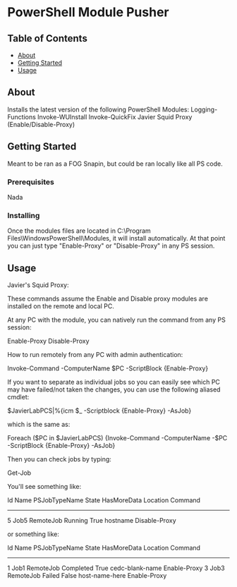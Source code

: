 # PowerShell Module Pusher

## Table of Contents

- [About](#about)
- [Getting Started](#getting_started)
- [Usage](#usage)

## About <a name = "about"></a>

Installs the latest version of the following PowerShell Modules:
Logging-Functions
Invoke-WUInstall
Invoke-QuickFix
Javier Squid Proxy (Enable/Disable-Proxy)


## Getting Started <a name = "getting_started"></a>

Meant to be ran as a FOG Snapin, but could be ran locally like all PS code.

### Prerequisites

Nada

### Installing

Once the modules files are located in C:\Program Files\WindowsPowerShell\Modules, it will install automatically. At that point you can just type "Enable-Proxy" or "Disable-Proxy" in any PS session.

## Usage <a name = "usage"></a>


Javier's Squid Proxy:

These commands assume the Enable and Disable proxy modules are installed on the remote and local PC.


At any PC with the module, you can natively run the command from any PS session:

Enable-Proxy
Disable-Proxy


How to run remotely from any PC with admin authentication:

Invoke-Command -ComputerName $PC -ScriptBlock {Enable-Proxy}


If you want to separate as individual jobs so you can easily see which PC may have failed/not taken the changes, you can use the following aliased cmdlet:

$JavierLabPCS|%{icm $_ -Scriptblock {Enable-Proxy} -AsJob}


which is the same as:

Foreach ($PC in $JavierLabPCS) {Invoke-Command -ComputerName -$PC -ScriptBlock {Enable-Proxy} -AsJob}


Then you can check jobs by typing:

Get-Job

You'll see something like:

Id     Name            PSJobTypeName   State         HasMoreData     Location             Command
--     ----            -------------   -----         -----------     --------             -------
5      Job5            RemoteJob       Running       True            hostname          Disable-Proxy

or something like:

Id     Name            PSJobTypeName   State         HasMoreData     Location             Command
--     ----            -------------   -----         -----------     --------             -------
1      Job1            RemoteJob       Completed     True            cedc-blank-name      Enable-Proxy
3      Job3            RemoteJob       Failed        False           host-name-here        Enable-Proxy

